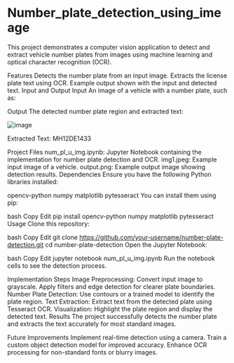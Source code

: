 # Number_plate_detection_using_imeage

This project demonstrates a computer vision application to detect and extract vehicle number plates from images using machine learning and optical character recognition (OCR).

Features
Detects the number plate from an input image.
Extracts the license plate text using OCR.
Example output shown with the input and detected text.
Input and Output
Input
An image of a vehicle with a number plate, such as:


Output
The detected number plate region and extracted text:

![image](https://github.com/user-attachments/assets/88194928-827c-42fb-a545-ed1ad877c064)

Extracted Text: MH12DE1433

Project Files
num_pl_u_img.ipynb: Jupyter Notebook containing the implementation for number plate detection and OCR.
img1.jpeg: Example input image of a vehicle.
output.png: Example output image showing detection results.
Dependencies
Ensure you have the following Python libraries installed:

opencv-python
numpy
matplotlib
pytesseract
You can install them using pip:

bash
Copy
Edit
pip install opencv-python numpy matplotlib pytesseract
Usage
Clone this repository:

bash
Copy
Edit
git clone https://github.com/your-username/number-plate-detection.git
cd number-plate-detection
Open the Jupyter Notebook:

bash
Copy
Edit
jupyter notebook num_pl_u_img.ipynb
Run the notebook cells to see the detection process.

Implementation Steps
Image Preprocessing:
Convert input image to grayscale.
Apply filters and edge detection for clearer plate boundaries.
Number Plate Detection:
Use contours or a trained model to identify the plate region.
Text Extraction:
Extract text from the detected plate using Tesseract OCR.
Visualization:
Highlight the plate region and display the detected text.
Results
The project successfully detects the number plate and extracts the text accurately for most standard images.

Future Improvements
Implement real-time detection using a camera.
Train a custom object detection model for improved accuracy.
Enhance OCR processing for non-standard fonts or blurry images.

